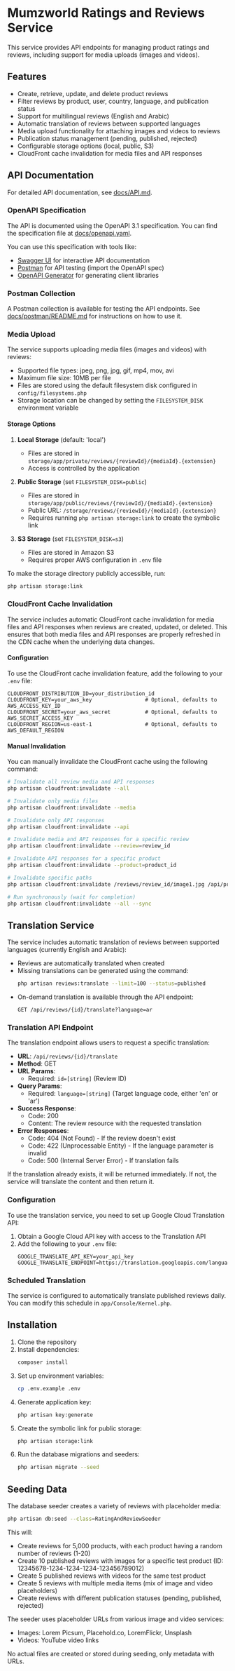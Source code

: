 # Mumzworld Ratings and Reviews Service

This service provides API endpoints for managing product ratings and reviews, including support for media uploads (images and videos).

## Features

- Create, retrieve, update, and delete product reviews
- Filter reviews by product, user, country, language, and publication status
- Support for multilingual reviews (English and Arabic)
- Automatic translation of reviews between supported languages
- Media upload functionality for attaching images and videos to reviews
- Publication status management (pending, published, rejected)
- Configurable storage options (local, public, S3)
- CloudFront cache invalidation for media files and API responses

## API Documentation

For detailed API documentation, see [docs/API.md](docs/API.md).

### OpenAPI Specification

The API is documented using the OpenAPI 3.1 specification. You can find the specification file at [docs/openapi.yaml](docs/openapi.yaml).

You can use this specification with tools like:
- [Swagger UI](https://swagger.io/tools/swagger-ui/) for interactive API documentation
- [Postman](https://www.postman.com/) for API testing (import the OpenAPI spec)
- [OpenAPI Generator](https://openapi-generator.tech/) for generating client libraries

### Postman Collection

A Postman collection is available for testing the API endpoints. See [docs/postman/README.md](docs/postman/README.md) for instructions on how to use it.

### Media Upload

The service supports uploading media files (images and videos) with reviews:

- Supported file types: jpeg, png, jpg, gif, mp4, mov, avi
- Maximum file size: 10MB per file
- Files are stored using the default filesystem disk configured in `config/filesystems.php`
- Storage location can be changed by setting the `FILESYSTEM_DISK` environment variable

#### Storage Options

1. **Local Storage** (default: 'local')
   - Files are stored in `storage/app/private/reviews/{reviewId}/{mediaId}.{extension}`
   - Access is controlled by the application

2. **Public Storage** (set `FILESYSTEM_DISK=public`)
   - Files are stored in `storage/app/public/reviews/{reviewId}/{mediaId}.{extension}`
   - Public URL: `/storage/reviews/{reviewId}/{mediaId}.{extension}`
   - Requires running `php artisan storage:link` to create the symbolic link

3. **S3 Storage** (set `FILESYSTEM_DISK=s3`)
   - Files are stored in Amazon S3
   - Requires proper AWS configuration in `.env` file

To make the storage directory publicly accessible, run:

```bash
php artisan storage:link
```

### CloudFront Cache Invalidation

The service includes automatic CloudFront cache invalidation for media files and API responses when reviews are created, updated, or deleted. This ensures that both media files and API responses are properly refreshed in the CDN cache when the underlying data changes.

#### Configuration

To use the CloudFront cache invalidation feature, add the following to your `.env` file:

```
CLOUDFRONT_DISTRIBUTION_ID=your_distribution_id
CLOUDFRONT_KEY=your_aws_key                 # Optional, defaults to AWS_ACCESS_KEY_ID
CLOUDFRONT_SECRET=your_aws_secret           # Optional, defaults to AWS_SECRET_ACCESS_KEY
CLOUDFRONT_REGION=us-east-1                 # Optional, defaults to AWS_DEFAULT_REGION
```

#### Manual Invalidation

You can manually invalidate the CloudFront cache using the following command:

```bash
# Invalidate all review media and API responses
php artisan cloudfront:invalidate --all

# Invalidate only media files
php artisan cloudfront:invalidate --media

# Invalidate only API responses
php artisan cloudfront:invalidate --api

# Invalidate media and API responses for a specific review
php artisan cloudfront:invalidate --review=review_id

# Invalidate API responses for a specific product
php artisan cloudfront:invalidate --product=product_id

# Invalidate specific paths
php artisan cloudfront:invalidate /reviews/review_id/image1.jpg /api/products/product_id/reviews

# Run synchronously (wait for completion)
php artisan cloudfront:invalidate --all --sync
```

## Translation Service

The service includes automatic translation of reviews between supported languages (currently English and Arabic):

- Reviews are automatically translated when created
- Missing translations can be generated using the command:
  ```bash
  php artisan reviews:translate --limit=100 --status=published
  ```
- On-demand translation is available through the API endpoint:
  ```
  GET /api/reviews/{id}/translate?language=ar
  ```

### Translation API Endpoint

The translation endpoint allows users to request a specific translation:

- **URL**: `/api/reviews/{id}/translate`
- **Method**: GET
- **URL Params**: 
  - Required: `id=[string]` (Review ID)
- **Query Params**:
  - Required: `language=[string]` (Target language code, either 'en' or 'ar')
- **Success Response**:
  - Code: 200
  - Content: The review resource with the requested translation
- **Error Responses**:
  - Code: 404 (Not Found) - If the review doesn't exist
  - Code: 422 (Unprocessable Entity) - If the language parameter is invalid
  - Code: 500 (Internal Server Error) - If translation fails

If the translation already exists, it will be returned immediately. If not, the service will translate the content and then return it.

### Configuration

To use the translation service, you need to set up Google Cloud Translation API:

1. Obtain a Google Cloud API key with access to the Translation API
2. Add the following to your `.env` file:
   ```
   GOOGLE_TRANSLATE_API_KEY=your_api_key
   GOOGLE_TRANSLATE_ENDPOINT=https://translation.googleapis.com/language/translate/v2
   ```

### Scheduled Translation

The service is configured to automatically translate published reviews daily. You can modify this schedule in `app/Console/Kernel.php`.

## Installation

1. Clone the repository
2. Install dependencies:
   ```bash
   composer install
   ```
3. Set up environment variables:
   ```bash
   cp .env.example .env
   ```
4. Generate application key:
   ```bash
   php artisan key:generate
   ```
5. Create the symbolic link for public storage:
   ```bash
   php artisan storage:link
   ```
6. Run the database migrations and seeders:
   ```bash
   php artisan migrate --seed
   ```

## Seeding Data

The database seeder creates a variety of reviews with placeholder media:

```bash
php artisan db:seed --class=RatingAndReviewSeeder
```

This will:
- Create reviews for 5,000 products, with each product having a random number of reviews (1-20)
- Create 10 published reviews with images for a specific test product (ID: 12345678-1234-1234-1234-123456789012)
- Create 5 published reviews with videos for the same test product
- Create 5 reviews with multiple media items (mix of image and video placeholders)
- Create reviews with different publication statuses (pending, published, rejected)

The seeder uses placeholder URLs from various image and video services:
- Images: Lorem Picsum, Placehold.co, LoremFlickr, Unsplash
- Videos: YouTube video links

No actual files are created or stored during seeding, only metadata with URLs.
